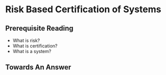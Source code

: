 # Risk Based Certification of Systems

## Prerequisite Reading
* What is risk?
* What is certification?
* What is a system?

## Towards An Answer
